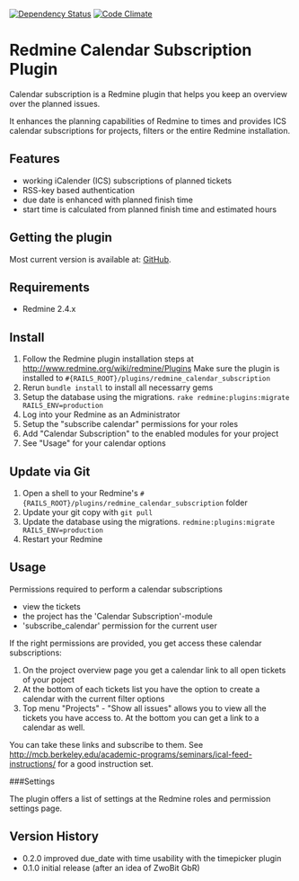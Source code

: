 [![Dependency Status](https://gemnasium.com/hicknhack-software/redmine_calendar_subscription.png)](https://gemnasium.com/hicknhack-software/redmine_calendar_subscription)
[![Code Climate](https://codeclimate.com/github/hicknhack-software/redmine_calendar_subscription.png)](https://codeclimate.com/github/hicknhack-software/redmine_calendar_subscription)

# Redmine Calendar Subscription Plugin

Calendar subscription is a Redmine plugin that helps you keep an overview over the planned issues.

It enhances the planning capabilities of Redmine to times and provides ICS calendar subscriptions for projects, filters or the entire Redmine installation.

## Features

* working iCalender (ICS) subscriptions of planned tickets
* RSS-key based authentication
* due date is enhanced with planned finish time
* start time is calculated from planned finish time and estimated hours

## Getting the plugin

Most current version is available at: [GitHub](https://github.com/hicknhack-software/redmine_calendar_subscription).

## Requirements

* Redmine 2.4.x

## Install

1. Follow the Redmine plugin installation steps at http://www.redmine.org/wiki/redmine/Plugins Make sure the plugin is installed to `#{RAILS_ROOT}/plugins/redmine_calendar_subscription`
1. Rerun `bundle install` to install all necessarry gems
1. Setup the database using the migrations. `rake redmine:plugins:migrate RAILS_ENV=production`
1. Log into your Redmine as an Administrator
1. Setup the "subscribe calendar" permissions for your roles
1. Add "Calendar Subscription" to the enabled modules for your project
1. See "Usage" for your calendar options

## Update via Git

1. Open a shell to your Redmine's `#{RAILS_ROOT}/plugins/redmine_calendar_subscription` folder
1. Update your git copy with `git pull`
1. Update the database using the migrations. `redmine:plugins:migrate RAILS_ENV=production`
1. Restart your Redmine

## Usage

Permissions required to perform a calendar subscriptions

* view the tickets
* the project has the 'Calendar Subscription'-module
* 'subscribe_calendar' permission for the current user

If the right permissions are provided, you get access these calendar subscriptions:

1. On the project overview page you get a calendar link to all open tickets of your poject
1. At the bottom of each tickets list you have the option to create a calendar with the current filter options
1. Top menu "Projects" - "Show all issues" allows you to view all the tickets you have access to. At the bottom you can get a link to a calendar as well.

You can take these links and subscribe to them.
See http://mcb.berkeley.edu/academic-programs/seminars/ical-feed-instructions/ for a good instruction set.

###Settings

The plugin offers a list of settings at the Redmine roles and permission settings page.

## Version History

* 0.2.0 improved due_date with time usability with the timepicker plugin
* 0.1.0 initial release (after an idea of ZwoBit GbR)
